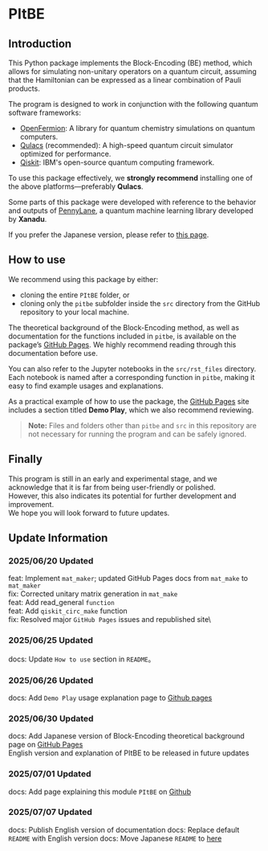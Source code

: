# PItBE
## Introduction

This Python package implements the Block-Encoding (BE) method, which allows for simulating non-unitary operators on a quantum circuit, assuming that the Hamiltonian can be expressed as a linear combination of Pauli products.

The program is designed to work in conjunction with the following quantum software frameworks:

- [OpenFermion](https://github.com/quantumlib/OpenFermion): A library for quantum chemistry simulations on quantum computers.  
- [Qulacs](https://github.com/qulacs/qulacs) (recommended): A high-speed quantum circuit simulator optimized for performance.  
- [Qiskit](https://github.com/Qiskit/qiskit): IBM's open-source quantum computing framework.

To use this package effectively, we **strongly recommend** installing one of the above platforms—preferably **Qulacs**.

Some parts of this package were developed with reference to the behavior and outputs of [PennyLane](https://github.com/PennyLaneAI/pennylane), a quantum machine learning library developed by **Xanadu**.

If you prefer the Japanese version, please refer to [this page]().


## How to use
We recommend using this package by either:

- cloning the entire `PItBE` folder, or  
- cloning only the `pitbe` subfolder inside the `src` directory from the GitHub repository to your local machine.

The theoretical background of the Block-Encoding method, as well as documentation for the functions included in `pitbe`, is available on the package’s [GitHub Pages](https://b-reo.github.io/PItBE/). We highly recommend reading through this documentation before use.

You can also refer to the Jupyter notebooks in the `src/rst_files` directory. Each notebook is named after a corresponding function in `pitbe`, making it easy to find example usages and explanations.

As a practical example of how to use the package, the [GitHub Pages](https://b-reo.github.io/PItBE/) site includes a section titled **Demo Play**, which we also recommend reviewing.

> **Note:** Files and folders other than `pitbe` and `src` in this repository are not necessary for running the program and can be safely ignored.

## Finally
This program is still in an early and experimental stage, and we acknowledge that it is far from being user-friendly or polished.  
However, this also indicates its potential for further development and improvement.  
We hope you will look forward to future updates.

## Update Information
### 2025/06/20 Updated
feat: Implement `mat_maker`; updated GitHub Pages docs from `mat_make` to `mat_maker`\
fix: Corrected unitary matrix generation in `mat_make`\
feat: Add read_general `function`\
feat: Add `qiskit_circ_make` function\
fix: Resolved major `GitHub Pages` issues and republished site\

### 2025/06/25 Updated
docs: Update `How to use` section in `README`。

### 2025/06/26 Updated
docs: Add `Demo Play` usage explanation page to [Github pages](https://b-reo.github.io/PItBE/)

### 2025/06/30 Updated
docs: Add Japanese version of Block-Encoding theoretical background page on [GitHub Pages](https://b-reo.github.io/PItBE/)\
English version and explanation of PItBE to be released in future updates

### 2025/07/01 Updated
docs: Add page explaining this module `PItBE` on [Github]()

### 2025/07/07 Updated
docs: Publish English version of documentation 
docs: Replace default `README` with English version
docs: Move Japanese `README` to [here](src/rst_files/read_me_jp.md)
